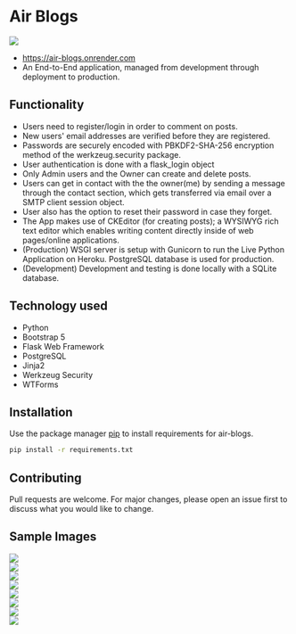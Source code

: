 # Air Blogs
<img src="https://raw.githubusercontent.com/bose-aritra2003/my-blog-website/master/static/assets/favicon.ico"></img>

* https://air-blogs.onrender.com
* An End-to-End application, managed from development through deployment to production.


## Functionality
* Users need to register/login in order to comment on posts.
* New users' email addresses are verified before they are registered.
* Passwords are securely encoded with PBKDF2-SHA-256 encryption method of the werkzeug.security package.
* User authentication is done with a flask_login object
* Only Admin users and the Owner can create and delete posts.
* Users can get in contact with the the owner(me) by sending a message through the contact section, which gets transferred via email over a SMTP client session object.
* User also has the option to reset their password in case they forget.
* The App makes use of CKEditor (for creating posts); a WYSIWYG rich text editor which enables writing content directly inside of web pages/online applications.
* (Production) WSGI server is setup with Gunicorn to run the Live Python Application on Heroku. PostgreSQL database is used for production.
* (Development) Development and testing is done locally with a SQLite database.

## Technology used

* Python
* Bootstrap 5
* Flask Web Framework 
* PostgreSQL
* Jinja2
* Werkzeug Security
* WTForms

## Installation

Use the package manager [pip](https://pip.pypa.io/en/stable/) to install requirements for air-blogs.
```bash
pip install -r requirements.txt
```

## Contributing
Pull requests are welcome. For major changes, please open an issue first to discuss what you would like to change.

## Sample Images
![](https://i.imgur.com/Ww0JLLl.png)
<br>
![](https://i.imgur.com/t6TPozj.png)
<br>
![](https://i.imgur.com/3cPo1Jm.png)
<br>
![](https://i.imgur.com/1sloeig.png)
<br>
![](https://i.imgur.com/UFXEFNZ.png)
<br>
![](https://i.imgur.com/Y3obCnU.png)
<br>
![](https://i.imgur.com/0EP1Xkx.png)
<br>
![](https://i.imgur.com/9Ky9ZJq.png)

